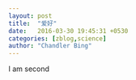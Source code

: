 ```yaml
---
layout: post
title:  "爱好"
date:   2016-03-30 19:45:31 +0530
categories: [zblog,science]
author: "Chandler Bing"
---
```

I am second
